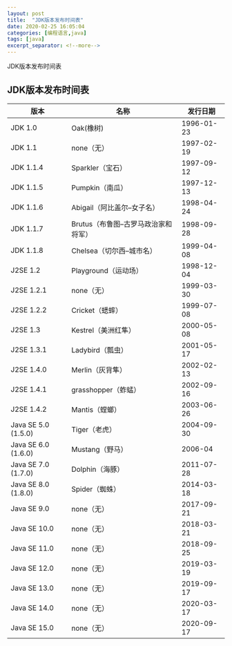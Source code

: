```yaml
---
layout: post
title:  "JDK版本发布时间表"
date: 2020-02-25 16:05:04
categories: [编程语言,java]
tags: [java]
excerpt_separator: <!--more-->
---
```

JDK版本发布时间表
<!--more-->

## JDK版本发布时间表

| 版本                | 名称                              | 发行日期   |
|---------------------|----------------------------------|------------|
| JDK 1.0             | Oak(橡树)                         | 1996-01-23 |
| JDK 1.1             | none（无）                          | 1997-02-19 |
| JDK 1.1.4           | Sparkler（宝石）                    | 1997-09-12 |
| JDK 1.1.5           | Pumpkin（南瓜）                     | 1997-12-13 |
| JDK 1.1.6           | Abigail（阿比盖尔–女子名）          | 1998-04-24 |
| JDK 1.1.7           | Brutus（布鲁图–古罗马政治家和将军） | 1998-09-28 |
| JDK 1.1.8           | Chelsea（切尔西–城市名）            | 1999-04-08 |
| J2SE 1.2            | Playground（运动场）                | 1998-12-04 |
| J2SE 1.2.1          | none（无）                          | 1999-03-30 |
| J2SE 1.2.2          | Cricket（蟋蟀）                     | 1999-07-08 |
| J2SE 1.3            | Kestrel（美洲红隼）                 | 2000-05-08 |
| J2SE 1.3.1          | Ladybird（瓢虫）                    | 2001-05-17 |
| J2SE 1.4.0          | Merlin（灰背隼）                    | 2002-02-13 |
| J2SE 1.4.1          | grasshopper（蚱蜢）                 | 2002-09-16 |
| J2SE 1.4.2          | Mantis（螳螂）                      | 2003-06-26 |
| Java SE 5.0 (1.5.0) | Tiger（老虎）                       | 2004-09-30 |
| Java SE 6.0 (1.6.0) | Mustang（野马）                     | 2006-04    |
| Java SE 7.0 (1.7.0) | Dolphin（海豚）                     | 2011-07-28 |
| Java SE 8.0 (1.8.0) | Spider（蜘蛛）                      | 2014-03-18 |
| Java SE 9.0         | none（无）                          | 2017-09-21 |
| Java SE 10.0        | none（无）                          | 2018-03-21 |
| Java SE 11.0        | none（无）                          | 2018-09-25 |
| Java SE 12.0        | none（无）                          | 2019-03-19 |
| Java SE 13.0        | none（无）                          | 2019-09-17 |
| Java SE 14.0        | none（无）                          | 2020-03-17 |
| Java SE 15.0        | none（无）                          | 2020-09-17 |